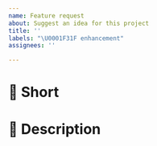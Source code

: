 ```yaml
---
name: Feature request
about: Suggest an idea for this project
title: ''
labels: "\U0001F31F enhancement"
assignees: ''

---
```


# :mag_right: Short
<!-- Provide a short summary of the feature request -->

# :ticket: Description
<!-- Describe the feature request -->
